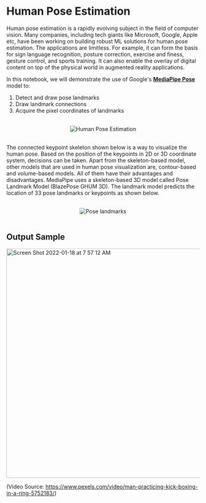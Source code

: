 # Human Pose Estimation 

Human pose estimation is a rapidly evolving subject in the field of computer vision. Many companies, including tech giants like Microsoft, Google, Apple etc, have been working on building robust ML solutions for human pose estimation. The applications are limitless. For example, it can form the basis for sign language recognition, posture correction, exercise and finess, gesture control, and sports training. It can also enable the overlay of digital content on top of the physical world in augmented reality applications. 

In this notebook, we will demonstrate the use of Google's [**MediaPipe Pose**](https://google.github.io/mediapipe/solutions/pose.html) model to:

1. Detect and draw pose landmarks
2. Draw landmark connections
3. Acquire the pixel coordinates of landmarks

<br>
<center>
<img src="https://opencv.org/wp-content/uploads/2021/10/c0-m17-01-Feature-Image.png" alt="Human Pose Estimation">
</center>
<br>

The connected keypoint skeleton shown below is a way to visualize the human pose. Based on the position of the keypoints in 2D or 3D coordinate system, decisions can be taken. Apart from the skeleton-based model, other models that are used in human pose visualization are, contour-based and volume-based models. All of them have their advantages and disadvantages. MediaPipe uses a skeleton-based 3D model called Pose Landmark Model (BlazePose GHUM 3D). The landmark model predicts the location of 33 pose landmarks or keypoints as shown below.

<br>
<center>
<img src="https://opencv.org/wp-content/uploads/2021/10/c0-m17-mediapipe-pose-landmarks.png" alt="Pose landmarks">
</center>
<br>

## Output Sample

<img width="599" alt="Screen Shot 2022-01-18 at 7 57 12 AM" src="https://user-images.githubusercontent.com/42128166/149973626-79353ddb-4f75-4731-825b-4261eba35846.png">

(Video Source: https://www.pexels.com/video/man-practicing-kick-boxing-in-a-ring-5752183/)

